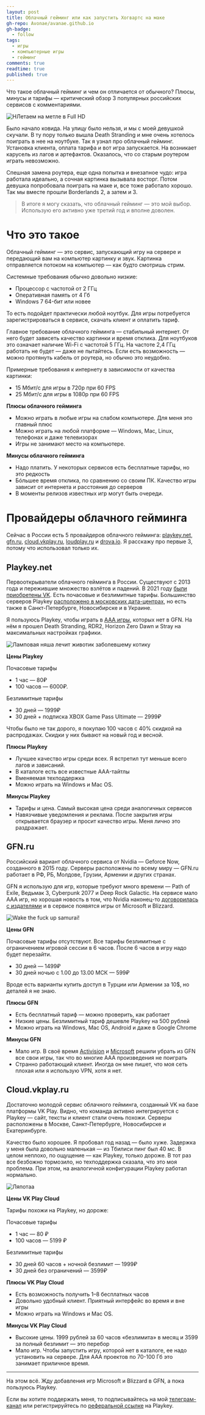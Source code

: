 ```yaml
---
layout: post
title: Облачный гейминг или как запустить Хогвартс на маке
gh-repo: Avonae/avanae.github.io
gh-badge:
  - follow
tags:
  - игры
  - компьютерные игры
  - гейминг
comments: true
readtime: true
published: true
---
```

Что такое облачный гейминг и чем он отличается от обычного? Плюсы, минусы и тарифы — критический обзор 3 популярных российских сервисов с комментариями.

![HЛетаем на метле в Full HD](/assets/img/cloudgaming/1.png)

Было начало ковида. На улицу было нельзя, и мы с моей девушкой скучали. В ту пору только вышла Death Stranding и мне очень хотелось поиграть в нее на ноутбуке. Так я узнал про облачный гейминг. Установка клиента, оплата тарифа и вот игра запускается. На возникает карусель из лагов и артефактов. Оказалось, что со старым роутером играть невозможно.

Спешная замена роутера, еще одна попытка и внезапное чудо: игра работала идеально, а сочная картинка вызывала восторг. Потом девушка попробовала поиграть на маке и, все тоже работало хорошо. Так мы вместе прошли Borderlands 2, а затем и 3.

> В итоге я могу сказать, что облачный гейминг — это мой выбор. Использую его активно уже третий год и вполне доволен.

# Что это такое

Облачный гейминг — это сервис, запускающий игру на сервере и передающий вам на компьютер картинку и звук. Картинка отправляется потоком на компьютер — как будто смотришь стрим.

Системные требования обычно довольно низкие:

- Процессор с частотой от 2 ГГц
- Оперативная память от 4 Гб
- Windows 7 64-бит или новее

То есть подойдет практически любой ноутбук. Для игры потребуется зарегистрироваться в сервисе, скачать клиент и оплатить тариф.

Главное требование облачного гейминга — стабильный интернет. От него будет зависеть качество картинки и время отклика. Для ноутбуков это означает наличие Wi-Fi с частотой 5 ГГц. На частоте 2,4 ГГц работать не будет — даже не пытайтесь. Если есть возможность — можно протянуть кабель от роутера, но обычно это неудобно.

Примерные требования к интернету в зависимости от качества картинки:

- 15 Мбит/с для игры в 720p при 60 FPS
- 25 Мбит/с для игры в 1080p при 60 FPS

**Плюсы облачного гейминга**

- Можно играть в любые игры на слабом компьютере. Для меня это главный плюс
- Можно играть на любой платформе — Windows, Mac, Linux, телефонах и даже телевизорах
- Игры не занимают место на компьютере.

**Минусы облачного гейминга**

- Надо платить. У некоторых сервисов есть бесплатные тарифы, но это редкость
- Бóльшее время отклика, по сравнению со своим ПК. Качество игры зависит от интернета и расстояния до серверов
- В моменты релизов известных игр могут быть очереди.

# Провайдеры облачного гейминга

Сейчас в России есть 5 провайдеров облачного гейминга: [playkey.net](http://playkey.net/), [gfn.ru](http://gfn.ru/), [cloud.vkplay.ru](http://cloud.vkplay.ru/), [loudplay.ru](http://loudplay.ru/) и [drova.io](http://drova.io/). Я расскажу про первые 3, потому что использовал только их.

## Playkey.net

Первооткрыватели облачного гейминга в России. Существуют с 2013 года и пережившие множество взлётов и падений. В 2021 году [были приобретены VK](https://vk.company/ru/investors/info/10904/). Есть почасовые и безлимитные тарифы. Большинство серверов Playkey [расположено в московских дата-центрах](https://support.playkey.net/ru-RU/support/solutions/articles/13000013836-%D0%94%D0%B8%D0%B0%D0%B3%D0%BD%D0%BE%D1%81%D1%82%D0%B8%D0%BA%D0%B0-%D1%81%D0%BE%D0%B5%D0%B4%D0%B8%D0%BD%D0%B5%D0%BD%D0%B8%D1%8F-%D1%81-%D1%81%D0%B5%D1%80%D0%B2%D0%B5%D1%80%D0%BE%D0%BC#:~:text=%D0%91%D0%BE%D0%BB%D1%8C%D1%88%D0%B8%D0%BD%D1%81%D1%82%D0%B2%D0%BE%20%D1%81%D0%B5%D1%80%D0%B2%D0%B5%D1%80%D0%BE%D0%B2%20Playkey%20%D1%80%D0%B0%D1%81%D0%BF%D0%BE%D0%BB%D0%BE%D0%B6%D0%B5%D0%BD%D0%BE%20%D0%B2,%D0%9F%D0%B5%D1%82%D0%B5%D1%80%D0%B1%D1%83%D1%80%D0%B3%D0%B5%2C%20%D0%9D%D0%BE%D0%B2%D0%BE%D1%81%D0%B8%D0%B1%D0%B8%D1%80%D1%81%D0%BA%D0%B5%20%D0%B8%20%D0%B2%20%D0%A3%D0%BA%D1%80%D0%B0%D0%B8%D0%BD%D0%B5), но есть также в Санкт-Петербурге, Новосибирске и в Украине.

Я пользуюсь Playkey, чтобы играть в [AAA игры](https://ru.wikipedia.org/wiki/AAA_(%D0%BA%D0%BE%D0%BC%D0%BF%D1%8C%D1%8E%D1%82%D0%B5%D1%80%D0%BD%D1%8B%D0%B5_%D0%B8%D0%B3%D1%80%D1%8B)), которых нет в GFN. На нём я прошел Death Stranding, RDR2, Horizon Zero Dawn и Stray на максимальных настройках графики.

![Ламповая няша лечит животик заболевшему котику](/assets/img/cloudgaming/2.png)

**Цены Playkey**

Почасовые тарифы

- 1 час — 80₽
- 100 часов — 6000₽.

Безлимитные тарифы

- 30 дней — 1999₽
- 30 дней + подписка XBOX Game Pass Ultimate — 2999₽

Чтобы было не так дорого, я покупаю 100 часов с 40% скидкой на распродажах. Скидки у них бывают на новый год и весной.

**Плюсы Playkey**

- Лучшее качество игры среди всех. Я встретил тут меньше всего лагов и зависаний.
- В каталоге есть все известные AAA-тайтлы
- Вменяемая техподдержка
- Можно играть на Windows и Mac OS.

**Минусы Playkey**

- Тарифы и цена. Самый высокая цена среди аналогичных сервисов
- Навязчивые уведомления и реклама. После закрытия игры открывается браузер и просит качество игры. Меня лично это раздражает.

## GFN.ru

Российский вариант облачного сервиса от Nvidia — Geforce Now, созданного в 2015 году. Серверы расположены по всему миру — GFN.ru работает в РФ, РБ, Молдове, Грузии, Армении и других странах.

GFN я использую для игр, которые требуют много времени — Path of Exile, Ведьмак 3, Cyberpunk 2077 и Deep Rock Galactic. На сервисе мало ААА игр, но хорошая новость в том, что Nvidia наконец-то [договорилась с издателями](https://warcraft.blizzplanet.com/blog/comments/microsoft-deal-allows-activision-blizzard-games-back-on-geforce-now) и в сервисе появятся игры от Microsoft и Blizzard.

![Wake the fuck up samurai!](/assets/img/cloudgaming/3.jpg)

**Цены GFN**

Почасовые тарифы отсутствуют. Все тарифы безлимитные с ограничением игровой сессии в 6 часов. После 6 часов в игру надо будет перезайти.

- 30 дней — 1499₽
- 30 дней ночью с 1.00 до 13.00 МСК — 599₽

Вроде есть варианты купить доступ в Турции или Армении за 10$, но деталей я не знаю.

**Плюсы GFN**

- Есть бесплатный тариф — можно проверить, как работает
- Низкие цены. Безлимитный тариф дешевле Playkey на 500 рублей
- Можно играть на Windows, Mac OS, Android и даже в Google Chrome

**Минусы GFN**

- Мало игр. В своё время [Activision](https://www.techspot.com/news/83980-nvidia-forced-remove-activision-blizzard-games-geforce-now.html) и [Microsoft](https://www.theverge.com/2020/4/20/21228792/nvidia-geforce-now-microsoft-xbox-game-studios-warner-bros-remove-games) решили убрать из GFN все свои игры, так что во многие AAA произведения не поиграть
- Странно работающий клиент. Иногда он мне пишет, что моя сеть плохая или я использую VPN, хотя я нет.

## Cloud.vkplay.ru

Достаточно молодой сервис облачного гейминга, созданный VK на базе платформы VK Play. Видно, что команда активно интегрируется с Playkey — сайт, тексты и клиент стали очень похожи. Серверы расположены в Москве, Санкт-Петербурге, Новосибирске и Екатеринбурге.

Качество было хорошее. Я пробовал год назад — было хуже. Задержка у меня была довольно маленькая — из Тбилиси пинг был 40 мс. В целом неплохо, по ощущение — как Playkey, только дороже. В тот раз все безбожно тормозило, но техподдержка сказала, что это моя проблема. При этом, на аналогичной конфигурации Playkey работал нормально.

![Ляпотаа](/assets/img/cloudgaming/4.png)

**Цены VK Play Cloud**

Тарифы похожи на Playkey, но дороже:

Почасовые тарифы

- 1 час — 80 ₽
- 100 часов — 5199 ₽

Безлимитные тарифы

- 30 дней 60 часов + ночной безлимит — 1999₽
- 30 дней без ограничений — 3599₽

**Плюсы VK Play Cloud**

- Есть возможность получить 1–8 бесплатных часов
- Довольно удобный клиент. Приятный интерфейс во время и вне игры
- Можно играть на Windows и Mac OS.

**Минусы VK Play Cloud**

- Высокие цены. 1999 рублей за 60 часов «безлимита» в месяц и 3599 за полный безлимит — это перебор
- Мало игр. Чтобы запустить игру, которой нет в каталоге, ее надо установить на сервере. Для ААА проектов по 70-100 Гб это занимает приличное время.

---

На этом всё. Жду добавления игр Microsoft и Blizzard в GFN, а пока пользуюсь Playkey. 

Если вы хотите поддержать меня, то подписывайтесь на мой [телеграм-канал](https://t.me/Press_Any) или регистрируйтесь по [реферальной ссылке](https://welcome.playkey.net/ru/lp/referral?ref=4799973) на Playkey.

